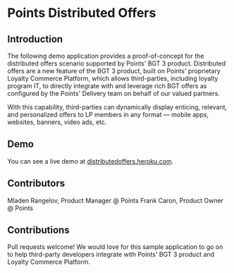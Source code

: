 # Points Distributed Offers

## Introduction

The following demo application provides a proof-of-concept for the distributed offers scenario supported by Points' BGT 3 product. Distributed offers are a new feature of the BGT 3 product, built on Points' proprietary Loyalty Commerce Platform, which allows third-parties, including loyalty program IT, to directly integrate with and leverage rich BGT offers as configured by the Points' Delivery team on behalf of our valued partners.

With this capability, third-parties can dynamically display enticing, relevant, and personalized offers to LP members in any format — mobile apps, websites, banners, video ads, etc. 

## Demo

You can see a live demo at [distributedoffers.heroku.com](http://distributedoffers.heroku.com).

## Contributors

Mladen Rangelov, Product Manager @ Points
Frank Caron, Product Owner @ Points

## Contributions

Pull requests welcome! We would love for this sample application to go on to help third-party developers integrate with Points' BGT 3 product and Loyalty Commerce Platform.
